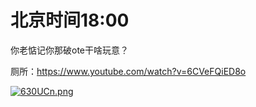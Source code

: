 # 北京时间18:00

你老惦记你那破ote干啥玩意？

厕所：https://www.youtube.com/watch?v=6CVeFQiED8o

[![630UCn.png](https://s3.ax1x.com/2021/03/09/630UCn.png)](https://imgtu.com/i/630UCn)